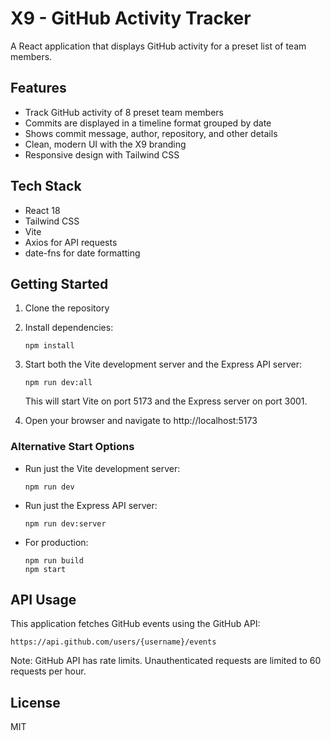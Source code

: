 # X9 - GitHub Activity Tracker

A React application that displays GitHub activity for a preset list of team members.

## Features

- Track GitHub activity of 8 preset team members
- Commits are displayed in a timeline format grouped by date
- Shows commit message, author, repository, and other details
- Clean, modern UI with the X9 branding
- Responsive design with Tailwind CSS

## Tech Stack

- React 18
- Tailwind CSS
- Vite
- Axios for API requests
- date-fns for date formatting

## Getting Started

1. Clone the repository
2. Install dependencies:
   ```
   npm install
   ```
3. Start both the Vite development server and the Express API server:
   ```
   npm run dev:all
   ```
   This will start Vite on port 5173 and the Express server on port 3001.

4. Open your browser and navigate to http://localhost:5173

### Alternative Start Options

- Run just the Vite development server:
  ```
  npm run dev
  ```

- Run just the Express API server:
  ```
  npm run dev:server
  ```

- For production:
  ```
  npm run build
  npm start
  ```

## API Usage

This application fetches GitHub events using the GitHub API:
```
https://api.github.com/users/{username}/events
```

Note: GitHub API has rate limits. Unauthenticated requests are limited to 60 requests per hour.

## License

MIT
